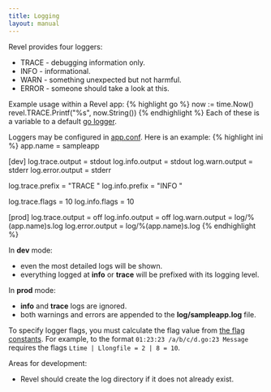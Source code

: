 ```yaml
---
title: Logging
layout: manual
---
```


Revel provides four loggers:

* TRACE - debugging information only.
* INFO - informational.
* WARN - something unexpected but not harmful.
* ERROR - someone should take a look at this.

Example usage within a Revel app:
{% highlight go %}
now := time.Now()
revel.TRACE.Printf("%s", now.String())
{% endhighlight %}
Each of these is a variable to a default [go logger](http://golang.org/pkg/log/).

Loggers may be configured in [app.conf](appconf.html#Logging).  Here is an example:
{% highlight ini %}
app.name = sampleapp

[dev]
log.trace.output = stdout
log.info.output  = stdout
log.warn.output  = stderr
log.error.output = stderr

log.trace.prefix = "TRACE "
log.info.prefix  = "INFO  "

log.trace.flags  = 10
log.info.flags   = 10

[prod]
log.trace.output = off
log.info.output  = off
log.warn.output  = log/%(app.name)s.log
log.error.output = log/%(app.name)s.log
{% endhighlight %}

In **dev** mode:

* even the most detailed logs will be shown.
* everything logged at **info** or **trace** will be prefixed with its logging
level.

In **prod** mode:

* **info** and **trace** logs are ignored.
* both warnings and errors are appended to the **log/sampleapp.log** file.

To specify logger flags, you must calculate the flag value from
[the flag constants](http://www.golang.org/pkg/log/#constants).  For example, to
the format `01:23:23 /a/b/c/d.go:23 Message` requires the flags
`Ltime | Llongfile = 2 | 8 = 10`.

Areas for development:

* Revel should create the log directory if it does not already exist.
